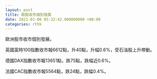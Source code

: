 ```yaml
---
layout: post
title: 歐股收市個別發展
date: 2021-01-06 05:32:42.000000000 +08:00
categories: rthk
---
```


歐洲股市收市個別發展。

英國富時100指數收市報6612點，升40點，升幅0.6%，受石油股上升帶動。

德國DAX指數收市報13651點，跌75點，跌幅近0.6%。

法國CAC指數收市報5564點，跌24點，跌幅0.4%。
